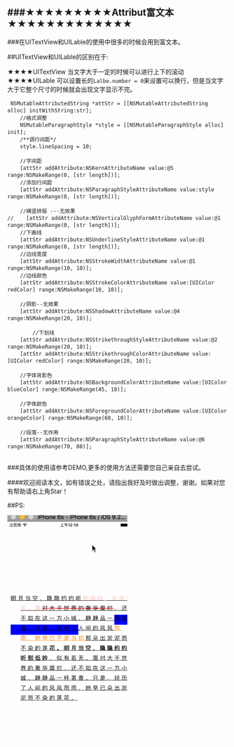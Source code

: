 ###★★★★★★★★★Attribut富文本★★★★★★★★★★★★★
---

###在UITextView和UILable的使用中很多的时候会用到富文本。


##UITextView和UILable的区别在于:

★★★★UITextView 当文字大于一定的时候可以进行上下的滚动
★★★★UILable 可以设置长的`Lalbe.number = 0`来设置可以换行，但是当文字大于它整个尺寸的时候就会出现文字显示不完。

```
 NSMutableAttributedString *attStr = [[NSMutableAttributedString alloc] initWithString:str];
    //格式调整
    NSMutableParagraphStyle *style = [[NSMutableParagraphStyle alloc] init];
    /**调行间距*/
    style.lineSpacing = 10;
    
    //字间距
    [attStr addAttribute:NSKernAttributeName value:@5 range:NSMakeRange(0, [str length])];
    //添加行间距
    [attStr addAttribute:NSParagraphStyleAttributeName value:style range:NSMakeRange(0, [str length])];
    
    //横竖排版 ---无效果
//    [attStr addAttribute:NSVerticalGlyphFormAttributeName value:@1 range:NSMakeRange(0, [str length])];
    //下画线
    [attStr addAttribute:NSUnderlineStyleAttributeName value:@1 range:NSMakeRange(0, [str length])];
    //边线宽度
    [attStr addAttribute:NSStrokeWidthAttributeName value:@1 range:NSMakeRange(10, 10)];
    //边线颜色
    [attStr addAttribute:NSStrokeColorAttributeName value:[UIColor redColor] range:NSMakeRange(10, 10)];
    
    //阴影--无效果
    [attStr addAttribute:NSShadowAttributeName value:@4 range:NSMakeRange(20, 10)];
    
        //下划线
    [attStr addAttribute:NSStrikethroughStyleAttributeName value:@2 range:NSMakeRange(20, 10)];
    [attStr addAttribute:NSStrikethroughColorAttributeName value:[UIColor redColor] range:NSMakeRange(20, 10)];
    
    //字体背影色
    [attStr addAttribute:NSBackgroundColorAttributeName value:[UIColor blueColor] range:NSMakeRange(45, 10)];
    
    //字体颜色
    [attStr addAttribute:NSForegroundColorAttributeName value:[UIColor orangeColor] range:NSMakeRange(60, 10)];
    
    //段落--无作用
    [attStr addAttribute:NSParagraphStyleAttributeName value:@6 range:NSMakeRange(70, 80)];


```

###具体的使用请参考DEMO,更多的使用方法还需要您自己亲自去尝试。

####欢迎阅读本文，如有错误之处，请指出我好及时做出调整，谢谢。如果对您有帮助请右上角Star！

##PS:

![](https://github.com/marlonxlj/Attributing_Demo/blob/master/1.gif)